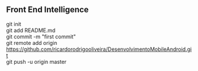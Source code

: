 ## Front End Intelligence

git init  
git add README.md  
git commit -m "first commit"  
git remote add origin https://github.com/ricardorodrigooliveira/DesenvolvimentoMobileAndroid.git  
git push -u origin master  
